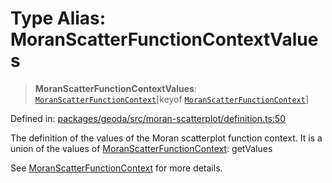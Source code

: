 # Type Alias: MoranScatterFunctionContextValues

> **MoranScatterFunctionContextValues**: [`MoranScatterFunctionContext`](MoranScatterFunctionContext.md)\[keyof [`MoranScatterFunctionContext`](MoranScatterFunctionContext.md)\]

Defined in: [packages/geoda/src/moran-scatterplot/definition.ts:50](https://github.com/GeoDaCenter/openassistant/blob/7dec66552ed2da789768e26aca21ecb2918b5d3b/packages/geoda/src/moran-scatterplot/definition.ts#L50)

The definition of the values of the Moran scatterplot function context.
It is a union of the values of [MoranScatterFunctionContext](MoranScatterFunctionContext.md): getValues

See [MoranScatterFunctionContext](MoranScatterFunctionContext.md) for more details.
